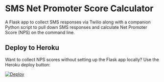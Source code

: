 # SMS Net Promoter Score Calculator
A Flask app to collect SMS responses via Twilio along with a companion Python 
script to pull down SMS responses and calculate Net Promoter Score (NPS) on 
the command line.


## Deploy to Heroku
Want to collect NPS scores without setting up the Flask app locally? Use the
Heroku deploy button:

[![Deploy](https://www.herokucdn.com/deploy/button.png)](https://heroku.com/deploy?template=https://github.com/makaimc/sms-net-promoter-score)

